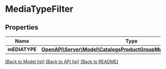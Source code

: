# MediaTypeFilter

## Properties
Name | Type | Description | Notes
------------ | ------------- | ------------- | -------------
**mEDIATYPE** | [**OpenAPI\Server\Model\CatalogsProductGroupMultipleMediaTypesCriteria**](.md) |  | 

[[Back to Model list]](../README.md#documentation-for-models) [[Back to API list]](../README.md#documentation-for-api-endpoints) [[Back to README]](../README.md)


